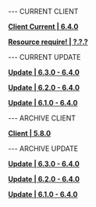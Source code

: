 --- CURRENT CLIENT

**[Client Current | 6.4.0](https://d2wztyirwsuyyo.cloudfront.net/ptpublic/bh3_global/20230210215713_lTSsw7jpbqxD15t1/BH3_v6.4.0_5383b5abf840.7z)**

**[Resource require! | ?.?.?](https://webstatic-sea.hoyoverse.com/upload/static-resource/2021/12/23/fac986b82c31f75c0820803748a74af4_6387557389624353771.zip)**

--- CURRENT UPDATE

**[Update | 6.3.0 - 6.4.0](?)**

**[Update | 6.2.0 - 6.4.0](?)**

**[Update | 6.1.0 - 6.4.0](?)**

--- ARCHIVE CLIENT

**[Client | 5.8.0](https://d2wztyirwsuyyo.cloudfront.net/ptpublic/bh3_global/20220627152836_ZkkbE9mzDSszbFJz/BH3_v5.8.0_3746462df53b.7z)**

--- ARCHIVE UPDATE

**[Update | 6.3.0 - 6.4.0](?)**

**[Update | 6.2.0 - 6.4.0](?)**

**[Update | 6.1.0 - 6.4.0](?)**

